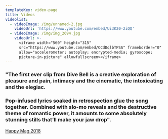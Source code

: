 ```yaml
---
templateKey: video-page
title: Videos
videolist:
  - videoImage: /img/unnamed-2.jpg
    videoUrl: 'https://www.youtube.com/embed/Ui3K20-2iQQ'
  - videoImage: /img/img_2694.jpg
    videoUrl: >-
      <iframe width="560" height="315"
      src="https://www.youtube.com/embed/OCdDqlbTPSA" frameborder="0"
      allow="accelerometer; autoplay; encrypted-media; gyroscope;
      picture-in-picture" allowfullscreen></iframe>
---
```

### "The first ever clip from Dive Bell is a creative exploration of pleasure and pain, intimacy and the cinematic, the intoxicating and the elegiac.

### Pop-infused lyrics soaked in retrospection glue the song together. Combined with slo-mo reveals and the destructive theme of romantic power, it amounts to some absolutely stunning stills that’ll make your jaw drop".

[Happy Mag 2018](https://hhhhappy.com/premiere-submit-yourself-to-dive-bells-alluring-debut-clip-undercover/)
